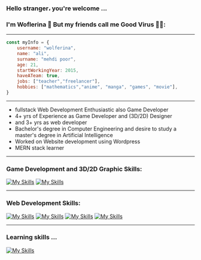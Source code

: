 ### Hello stranger، you're welcome ...
### I'm Woflerina 🐺 But my friends call me Good Virus 🙂🦠:

_________________________________________________________________________________________________________________________________________________________________________

```javascript
const myInfo = {
    username: "wolferina",
    name: "ali",
    surname: "mehdi poor",
    age: 21,
    startWorkingYear: 2015,
    haveATeam: true,
    jobs: ["teacher","freelancer"],
    hobbies: ["mathematics","anime", "manga", "games", "movie"],
}
```

_________________________________________________________________________________________________________________________________________________________________________

- fullstack Web Development Enthusiastic also Game Developer
- 4+ yrs of Experience as Game Developer and (3D/2D) Designer 
- and 3+ yrs as web developer
- Bachelor's degree in Computer Engineering and desire to study a master's degree in Artificial Intelligence
- Worked on Website development using Wordpress
- MERN stack learner

_________________________________________________________________________________________________________________________________________________________________________

### Game Development and 3D/2D Graphic Skills:

[![My Skills](https://skillicons.dev/icons?i=cs,cpp,unity,unreal,blender&theme=light)](https://github.com/wolferina)
[![My Skills](https://skillicons.dev/icons?i=ps,ae,ai&theme=light)](https://github.com/wolferina)


_________________________________________________________________________________________________________________________________________________________________________

### Web Development Skills:

[![My Skills](https://skillicons.dev/icons?i=html,css,js,bootstrap,tailwind&theme=light)](https://github.com/wolferina)
[![My Skills](https://skillicons.dev/icons?i=react,nextjs,git,github,php&theme=light)](https://github.com/wolferina)
[![My Skills](https://skillicons.dev/icons?i=wordpress,nodejs,express,nestjs,mongodb&theme=light)](https://github.com/wolferina)
[![My Skills](https://skillicons.dev/icons?i=mysql,figma,xd&theme=light)](https://github.com/wolferina)

_________________________________________________________________________________________________________________________________________________________________________

### Learning skills ...

[![My Skills](https://skillicons.dev/icons?i=py,django,pytorch,qt&theme=light)](https://github.com/wolferina)

